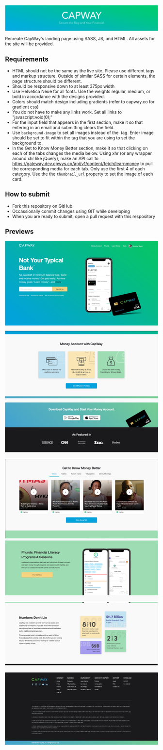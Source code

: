 ![CapWay](readme-assets/capway.png)

Recreate CapWay's landing page using SASS, JS, and HTML. All assets for the site will be provided.

## Requirements
- HTML should not be the same as the live site. Please use different tags and markup structure. Outside of similar SASS for certain elements, the page structure should be different.
- Should be responsive down to at least 375px width
- Use Helvetica Neue for all fonts. Use the weights regular, medium, or bold in accordance with the designs provided.
- Colors should match design including gradients (refer to capway.co for gradient css)
- You do not have to make any links work. Set all links to "javascript:void(0);"
- For the input field that appears in the first section, make it so that entering in an email and submitting clears the field.
- Use `background-image` to set all images instead of the <img> tag. Enter image should be set to fit within the tag that you are using to set the background to.
- In the Get to Know Money Better section, make it so that clicking on each of the tabs changes the media below. Using xhr (or any wrapper around xhr like jQuery), make an API call to https://gateway.dev.cpwys.co/api/v1/content/fetch/learnmoney to pull the corresponding media for each tab. Only use the first 4 of each category. Use the the `thumbnail_url` property to set the image of each card.

## How to submit
- Fork this repository on GitHub
- Occassionally commit changes using GIT while developing
- When you are ready to submit, open a pull request with this respository


## Previews

![preview-1](previews/1.png)
![preview-2](previews/2.png)
![preview-3](previews/3.png)
![preview-4](previews/4.png)
![preview-5](previews/5.png)
![preview-6](previews/6.png)
![preview-7](previews/7.png)
